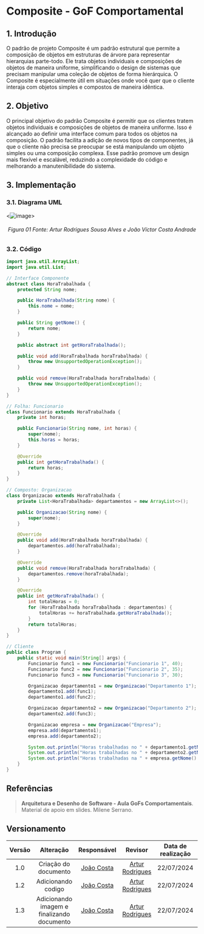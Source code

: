# Composite - GoF Comportamental

## 1. Introdução
O padrão de projeto Composite é um padrão estrutural que permite a composição de objetos em estruturas de árvore para representar hierarquias parte-todo. Ele trata objetos individuais e composições de objetos de maneira uniforme, simplificando o design de sistemas que precisam manipular uma coleção de objetos de forma hierárquica. O Composite é especialmente útil em situações onde você quer que o cliente interaja com objetos simples e compostos de maneira idêntica.


## 2. Objetivo
O principal objetivo do padrão Composite é permitir que os clientes tratem objetos individuais e composições de objetos de maneira uniforme. Isso é alcançado ao definir uma interface comum para todos os objetos na composição. O padrão facilita a adição de novos tipos de componentes, já que o cliente não precisa se preocupar se está manipulando um objeto simples ou uma composição complexa. Esse padrão promove um design mais flexível e escalável, reduzindo a complexidade do código e melhorando a manutenibilidade do sistema.


## 3. Implementação



### 3.1. Diagrama UML


<![image](https://github.com/user-attachments/assets/93ed98a1-1753-42fc-83e4-7316096b5740)>

<h6 align = "center">Figura 01 Fonte: Artur Rodrigues Sousa Alves e João Víctor Costa Andrade</h6>

### 3.2. Código
```java
import java.util.ArrayList;
import java.util.List;

// Interface Componente
abstract class HoraTrabalhada {
    protected String nome;

    public HoraTrabalhada(String nome) {
        this.nome = nome;
    }

    public String getNome() {
        return nome;
    }

    public abstract int getHoraTrabalhada();

    public void add(HoraTrabalhada horaTrabalhada) {
        throw new UnsupportedOperationException();
    }

    public void remove(HoraTrabalhada horaTrabalhada) {
        throw new UnsupportedOperationException();
    }
}

// Folha: Funcionario
class Funcionario extends HoraTrabalhada {
    private int horas;

    public Funcionario(String nome, int horas) {
        super(nome);
        this.horas = horas;
    }

    @Override
    public int getHoraTrabalhada() {
        return horas;
    }
}

// Composto: Organizacao
class Organizacao extends HoraTrabalhada {
    private List<HoraTrabalhada> departamentos = new ArrayList<>();

    public Organizacao(String nome) {
        super(nome);
    }

    @Override
    public void add(HoraTrabalhada horaTrabalhada) {
        departamentos.add(horaTrabalhada);
    }

    @Override
    public void remove(HoraTrabalhada horaTrabalhada) {
        departamentos.remove(horaTrabalhada);
    }

    @Override
    public int getHoraTrabalhada() {
        int totalHoras = 0;
        for (HoraTrabalhada horaTrabalhada : departamentos) {
            totalHoras += horaTrabalhada.getHoraTrabalhada();
        }
        return totalHoras;
    }
}

// Cliente
public class Program {
    public static void main(String[] args) {
        Funcionario func1 = new Funcionario("Funcionario 1", 40);
        Funcionario func2 = new Funcionario("Funcionario 2", 35);
        Funcionario func3 = new Funcionario("Funcionario 3", 30);

        Organizacao departamento1 = new Organizacao("Departamento 1");
        departamento1.add(func1);
        departamento1.add(func2);

        Organizacao departamento2 = new Organizacao("Departamento 2");
        departamento2.add(func3);

        Organizacao empresa = new Organizacao("Empresa");
        empresa.add(departamento1);
        empresa.add(departamento2);

        System.out.println("Horas trabalhadas no " + departamento1.getNome() + ": " + departamento1.getHoraTrabalhada());
        System.out.println("Horas trabalhadas no " + departamento2.getNome() + ": " + departamento2.getHoraTrabalhada());
        System.out.println("Horas trabalhadas na " + empresa.getNome() + ": " + empresa.getHoraTrabalhada());
    }
}
```

## Referências

> **Arquitetura e Desenho de Software - Aula GoFs Comportamentais**. Material de apoio em slides. Milene Serrano.
## Versionamento

| Versão | Alteração |  Responsável  | Revisor | Data de realização | Data de revisão |
| :------: | :---: | :-----: | :----: | :----: | :-----: |
| 1.0 | Criação do documento | [João Costa](https://github.com/jvcostta) | [Artur Rodrigues](https://github.com/ArturRSA19)| 22/07/2024 | 22/07/2024 |
| 1.2 | Adicionando codigo | [João Costa](https://github.com/jvcostta) | [Artur Rodrigues](https://github.com/ArturRSA19)| 22/07/2024 | 22/07/2024 |
| 1.3 | Adicionando imagem e finalizando documento | [João Costa](https://github.com/jvcostta) | [Artur Rodrigues](https://github.com/ArturRSA19)| 22/07/2024 | 22/07/2024 |
